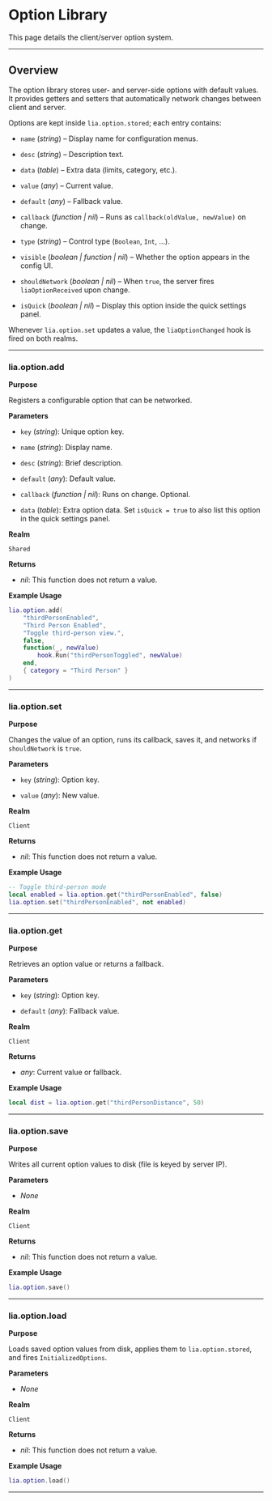 # Option Library

This page details the client/server option system.

---

## Overview

The option library stores user- and server-side options with default values. It provides getters and setters that automatically network changes between client and server.

Options are kept inside `lia.option.stored`; each entry contains:

* `name` (*string*) – Display name for configuration menus.

* `desc` (*string*) – Description text.

* `data` (*table*) – Extra data (limits, category, etc.).

* `value` (*any*) – Current value.

* `default` (*any*) – Fallback value.

* `callback` (*function | nil*) – Runs as `callback(oldValue, newValue)` on change.

* `type` (*string*) – Control type (`Boolean`, `Int`, …).

* `visible` (*boolean | function | nil*) – Whether the option appears in the config UI.

* `shouldNetwork` (*boolean | nil*) – When `true`, the server fires `liaOptionReceived` upon change.

* `isQuick` (*boolean | nil*) – Display this option inside the quick settings panel.

Whenever `lia.option.set` updates a value, the `liaOptionChanged` hook is fired on both realms.

---

### lia.option.add

**Purpose**

Registers a configurable option that can be networked.

**Parameters**

* `key` (*string*): Unique option key.

* `name` (*string*): Display name.

* `desc` (*string*): Brief description.

* `default` (*any*): Default value.

* `callback` (*function | nil*): Runs on change. Optional.

* `data` (*table*): Extra option data. Set `isQuick = true` to also list this option in the quick settings panel.

**Realm**

`Shared`

**Returns**

* *nil*: This function does not return a value.

**Example Usage**

```lua
lia.option.add(
    "thirdPersonEnabled",
    "Third Person Enabled",
    "Toggle third-person view.",
    false,
    function(_, newValue)
        hook.Run("thirdPersonToggled", newValue)
    end,
    { category = "Third Person" }
)
```
---

### lia.option.set

**Purpose**

Changes the value of an option, runs its callback, saves it, and networks if `shouldNetwork` is `true`.

**Parameters**

* `key` (*string*): Option key.

* `value` (*any*): New value.

**Realm**

`Client`

**Returns**

* *nil*: This function does not return a value.

**Example Usage**

```lua
-- Toggle third-person mode
local enabled = lia.option.get("thirdPersonEnabled", false)
lia.option.set("thirdPersonEnabled", not enabled)
```
---

### lia.option.get

**Purpose**

Retrieves an option value or returns a fallback.

**Parameters**

* `key` (*string*): Option key.

* `default` (*any*): Fallback value.

**Realm**

`Client`

**Returns**

* *any*: Current value or fallback.

**Example Usage**

```lua
local dist = lia.option.get("thirdPersonDistance", 50)
```
---

### lia.option.save

**Purpose**

Writes all current option values to disk (file is keyed by server IP).

**Parameters**

* *None*

**Realm**

`Client`

**Returns**

* *nil*: This function does not return a value.

**Example Usage**

```lua
lia.option.save()
```
---

### lia.option.load

**Purpose**

Loads saved option values from disk, applies them to `lia.option.stored`, and fires `InitializedOptions`.

**Parameters**

* *None*

**Realm**

`Client`

**Returns**

* *nil*: This function does not return a value.

**Example Usage**

```lua
lia.option.load()
```
---

